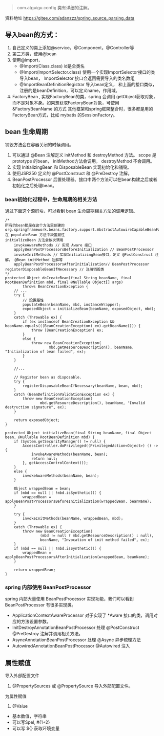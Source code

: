 > com.atguigu.config 类有详细的注解。

资料地址 https://gitee.com/adanzzz/spring_source_parsing_data
## 导入bean的方式：
1. 自己定义的类上添加@service，@Component，@Controller等
2. 第三方类，使用@bean
3. 使用@import，
    - @Import(Class.class) id是全类名
    - @Import(ImportSelector.class) 使用一个实现ImportSelector接口的类导入bean， ImportSelector 接口会返回需要导入的类名数组
    - @ImportBeanDefinitionRegistrar 导入bean定义， 和上面的接口类似，注册的是beanDefinition，可以定义name，作用域。
4. FactoryBean , 实现FactoryBean的类，spring 会调用 getObject获取对象，而不是对象本身。如果想获取FactoryBean对象，可使用 &FactoryBeanName 的方式
   其他框架和spring框架整合时，很多都是用的FactoryBean方式，比如 mybatis 的SessionFactory。

## bean 生命周期
销毁方法会在容器关闭的时候调用。
1. 可以通过 @Bean 注解定义 initMethod 和 destroyMethod 方法。
scope 是 prototype 的bean， initMethod方法会调用， destroyMethod 不会调用。
2. 实现 InitializingBean 和 DisposableBean 实现初始化和销毁。
3. 使用JSR250 定义的 @PostConstruct 和 @PreDestroy 注解。
4. BeanPostProcessor 后置处理器。接口中两个方法可以在bean构建之后或者初始化之后处理bean。

### bean初始化过程中，生命周期的相关方法
通过下面这个源码块，可以看到 bean 生命周期相关方法的调用逻辑。
```
/*
所有的bean都是在这个方法里创建的 org.springframework.beans.factory.support.AbstractAutowireCapableBeanFactory.doCreateBean()
在 populateBean 方法中設置屬性
initializeBean 方法会依次调用
    invokeAwareMethods // 实现 Aware 接口
    applyBeanPostProcessorsBeforeInitialization // BeanPostProcessor 
    invokeInitMethods // 实现InitializingBean接口，定义 @PostConstruct 注解， @Bean initMethod 注解等
    applyBeanPostProcessorsAfterInitialization// BeanPostProcessor 
registerDisposableBeanIfNecessary // 注册销毁类
*/
protected Object doCreateBean(final String beanName, final RootBeanDefinition mbd, final @Nullable Object[] args)
        throws BeanCreationException {
    // ...
    try {
        // 設置屬性
        populateBean(beanName, mbd, instanceWrapper);
        exposedObject = initializeBean(beanName, exposedObject, mbd);
    }
    catch (Throwable ex) {
        if (ex instanceof BeanCreationException && beanName.equals(((BeanCreationException) ex).getBeanName())) {
            throw (BeanCreationException) ex;
        }
        else {
            throw new BeanCreationException(
                    mbd.getResourceDescription(), beanName, "Initialization of bean failed", ex);
        }
    }

    //...

    // Register bean as disposable.
    try {
        registerDisposableBeanIfNecessary(beanName, bean, mbd);
    }
    catch (BeanDefinitionValidationException ex) {
        throw new BeanCreationException(
                mbd.getResourceDescription(), beanName, "Invalid destruction signature", ex);
    }

    return exposedObject;
}

protected Object initializeBean(final String beanName, final Object bean, @Nullable RootBeanDefinition mbd) {
    if (System.getSecurityManager() != null) {
        AccessController.doPrivileged((PrivilegedAction<Object>) () -> {
            invokeAwareMethods(beanName, bean);
            return null;
        }, getAccessControlContext());
    }
    else {
        invokeAwareMethods(beanName, bean);
    }

    Object wrappedBean = bean;
    if (mbd == null || !mbd.isSynthetic()) {
        wrappedBean = applyBeanPostProcessorsBeforeInitialization(wrappedBean, beanName);
    }

    try {
        invokeInitMethods(beanName, wrappedBean, mbd);
    }
    catch (Throwable ex) {
        throw new BeanCreationException(
                (mbd != null ? mbd.getResourceDescription() : null),
                beanName, "Invocation of init method failed", ex);
    }
    if (mbd == null || !mbd.isSynthetic()) {
        wrappedBean = applyBeanPostProcessorsAfterInitialization(wrappedBean, beanName);
    }

    return wrappedBean;
}
```

### spring 内部使用 BeanPostProcessor
spring 内部大量使用 BeanPostProcessor 实现功能，我们可以看到 BeanPostProcessor 有很多实现类。
- ApplicationContextAwareProcessor 对于实现了 *Aware 接口的类，调用对应的方法设置参数。
- InitDestroyAnnotationBeanPostProcessor 处理 @PostConstruct @PreDestroy 注解并调用相关方法。
- AsyncAnnotationBeanPostProcessor 处理 @Async 异步梳理方法
- AutowiredAnnotationBeanPostProcessor @Autowired 注入


## 属性赋值
导入外部配置文件
1. @PropertySources 或 @PropertySource 导入外部配置文件。

为属性赋值
1. @Value
 - 基本数值，字符串
 - 可以写Spel, #{1+2}
 - 可以写 ${} 获取环境变量
 